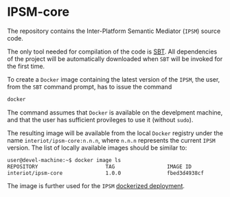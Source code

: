 # IPSM-core
The repository contains the Inter-Platform Semantic Mediator (`IPSM`) source code.

The only tool needed for compilation of the code is [SBT](http://www.scala-sbt.org/). All dependencies of the project will be automatically downloaded when `SBT` will be invoked for the first time.

To create a `Docker` image containing the latest version of the `IPSM`, the user, from the `SBT` command prompt, has to issue the command

```bash
docker
```

The command assumes that `Docker` is available on the develpment machine, and that the user has sufficient provileges to use it (without `sudo`).

The resulting image will be available from the local `Docker` registry under the name `interiot/ipsm-core:n.n.n`, where `n.n.n` represents the current `IPSM` version. The list of locally available images should be similar to:

```bash
user@devel-machine:~$ docker image ls
REPOSITORY                      TAG                 IMAGE ID            CREATED             SIZE
interiot/ipsm-core              1.0.0               fbed3d4938cf        1 minute ago        168MB
```

The image is further used for the `IPSM` [dockerized deployment](https://github.com/INTER-IoT/ipsm-docker.git).
